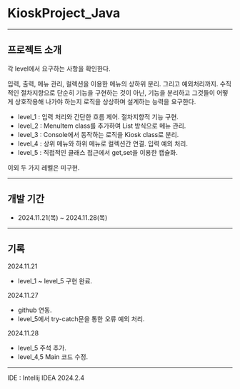 # KioskProject_Java
---------------------------------------------------------------------------------------------

## 프로젝트 소개

각 level에서 요구하는 사항을 확인한다.

입력, 출력, 메뉴 관리, 컬렉션을 이용한 메뉴의 상하위 분리. 그리고 예외처리까지.
수직적인 절차지향으로 단순히 기능을 구현하는 것이 아닌, 기능을 분리하고 그것들이 어떻게 상호작용해 나가야 하는지 로직을 상상하며 설계하는 능력을 요구한다.

- level_1 : 입력 처리와 간단한 흐름 제어. 절차지향적 기능 구현.
- level_2 : MenuItem class를 추가하여 List 방식으로 메뉴 관리.
- level_3 : Console에서 동작하는 로직을 Kiosk class로 분리.
- level_4 : 상위 메뉴와 하위 메뉴로 컬렉션간 연결. 입력 예외 처리.
- level_5 : 직접적인 클래스 접근에서 get,set을 이용한 캡슐화.

이외 두 가지 레벨은 미구현.

---------------------------------------------------------------------------------------------

## 개발 기간

* 2024.11.21(목) ~ 2024.11.28(목)

----------------------------------------------------------------------------------------------

## 기록

2024.11.21

- level_1 ~ level_5 구현 완료.

2024.11.27

- github 연동.
- level_5에서 try-catch문을 통한 오류 예외 처리.

2024.11.28

- level_5 주석 추가.
- level_4,5 Main 코드 수정.

-----------------------------------------------------------------------------

IDE : Intellij IDEA 2024.2.4